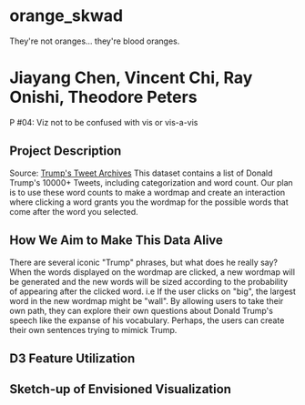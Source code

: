 # orange_skwad
They're not oranges... they're blood oranges.
# Jiayang Chen, Vincent Chi, Ray Onishi, Theodore Peters
P #04: Viz not to be confused with vis or vis-a-vis

## Project Description
Source: [Trump's Tweet Archives](http://www.trumptwitterarchive.com/)
This dataset contains a list of Donald Trump's 10000+ Tweets, including categorization and word count.
Our plan is to use these word counts to make a wordmap and create an interaction where clicking a word grants you the wordmap for the possible words that come after the word you selected.

## How We Aim to Make This Data Alive
There are several iconic "Trump" phrases, but what does he really say? 
When the words displayed on the wordmap are clicked, a new wordmap will be generated and the new words will be sized according to the probability of appearing after the clicked word. i.e If the user clicks on "big", the largest word in the new wordmap might be "wall". By allowing users to take their own path, they can explore their own questions about Donald Trump's speech like the expanse of his vocabulary. Perhaps, the users can create their own sentences trying to mimick Trump.
## D3 Feature Utilization
## Sketch-up of Envisioned Visualization
